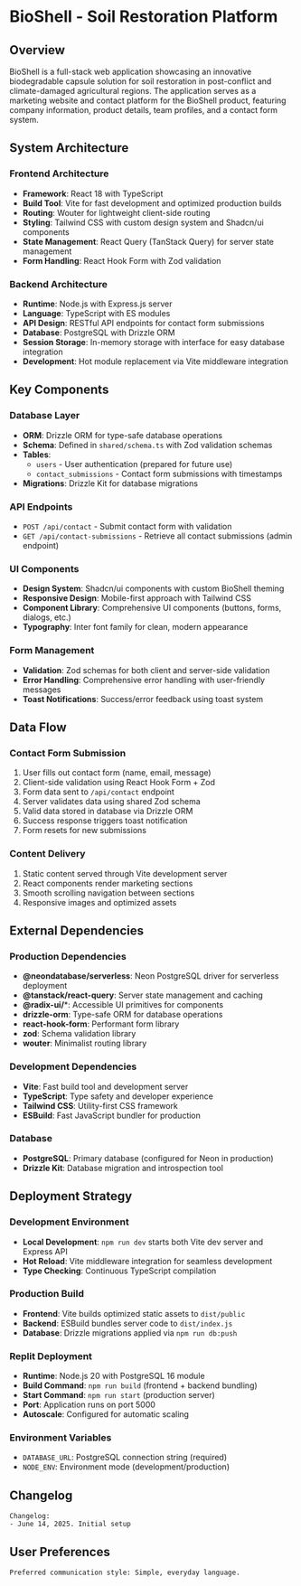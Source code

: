 # BioShell - Soil Restoration Platform

## Overview

BioShell is a full-stack web application showcasing an innovative biodegradable capsule solution for soil restoration in post-conflict and climate-damaged agricultural regions. The application serves as a marketing website and contact platform for the BioShell product, featuring company information, product details, team profiles, and a contact form system.

## System Architecture

### Frontend Architecture
- **Framework**: React 18 with TypeScript
- **Build Tool**: Vite for fast development and optimized production builds
- **Routing**: Wouter for lightweight client-side routing
- **Styling**: Tailwind CSS with custom design system and Shadcn/ui components
- **State Management**: React Query (TanStack Query) for server state management
- **Form Handling**: React Hook Form with Zod validation

### Backend Architecture
- **Runtime**: Node.js with Express.js server
- **Language**: TypeScript with ES modules
- **API Design**: RESTful API endpoints for contact form submissions
- **Database**: PostgreSQL with Drizzle ORM
- **Session Storage**: In-memory storage with interface for easy database integration
- **Development**: Hot module replacement via Vite middleware integration

## Key Components

### Database Layer
- **ORM**: Drizzle ORM for type-safe database operations
- **Schema**: Defined in `shared/schema.ts` with Zod validation schemas
- **Tables**: 
  - `users` - User authentication (prepared for future use)
  - `contact_submissions` - Contact form submissions with timestamps
- **Migrations**: Drizzle Kit for database migrations

### API Endpoints
- `POST /api/contact` - Submit contact form with validation
- `GET /api/contact-submissions` - Retrieve all contact submissions (admin endpoint)

### UI Components
- **Design System**: Shadcn/ui components with custom BioShell theming
- **Responsive Design**: Mobile-first approach with Tailwind CSS
- **Component Library**: Comprehensive UI components (buttons, forms, dialogs, etc.)
- **Typography**: Inter font family for clean, modern appearance

### Form Management
- **Validation**: Zod schemas for both client and server-side validation
- **Error Handling**: Comprehensive error handling with user-friendly messages
- **Toast Notifications**: Success/error feedback using toast system

## Data Flow

### Contact Form Submission
1. User fills out contact form (name, email, message)
2. Client-side validation using React Hook Form + Zod
3. Form data sent to `/api/contact` endpoint
4. Server validates data using shared Zod schema
5. Valid data stored in database via Drizzle ORM
6. Success response triggers toast notification
7. Form resets for new submissions

### Content Delivery
1. Static content served through Vite development server
2. React components render marketing sections
3. Smooth scrolling navigation between sections
4. Responsive images and optimized assets

## External Dependencies

### Production Dependencies
- **@neondatabase/serverless**: Neon PostgreSQL driver for serverless deployment
- **@tanstack/react-query**: Server state management and caching
- **@radix-ui/***: Accessible UI primitives for components
- **drizzle-orm**: Type-safe ORM for database operations
- **react-hook-form**: Performant form library
- **zod**: Schema validation library
- **wouter**: Minimalist routing library

### Development Dependencies
- **Vite**: Fast build tool and development server
- **TypeScript**: Type safety and developer experience
- **Tailwind CSS**: Utility-first CSS framework
- **ESBuild**: Fast JavaScript bundler for production

### Database
- **PostgreSQL**: Primary database (configured for Neon in production)
- **Drizzle Kit**: Database migration and introspection tool

## Deployment Strategy

### Development Environment
- **Local Development**: `npm run dev` starts both Vite dev server and Express API
- **Hot Reload**: Vite middleware integration for seamless development
- **Type Checking**: Continuous TypeScript compilation

### Production Build
- **Frontend**: Vite builds optimized static assets to `dist/public`
- **Backend**: ESBuild bundles server code to `dist/index.js`
- **Database**: Drizzle migrations applied via `npm run db:push`

### Replit Deployment
- **Runtime**: Node.js 20 with PostgreSQL 16 module
- **Build Command**: `npm run build` (frontend + backend bundling)
- **Start Command**: `npm run start` (production server)
- **Port**: Application runs on port 5000
- **Autoscale**: Configured for automatic scaling

### Environment Variables
- `DATABASE_URL`: PostgreSQL connection string (required)
- `NODE_ENV`: Environment mode (development/production)

## Changelog

```
Changelog:
- June 14, 2025. Initial setup
```

## User Preferences

```
Preferred communication style: Simple, everyday language.
```